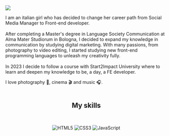 <img src="./451497-flowers-pixel-art-trees-stars.jpg" />

I am an italian girl who has decided to change her career path from Social Media Manager to Front-end developer.<br><br>
After completing a Master's degree in Language Society Communication at Alma Mater Studiorum in Bologna, I decided to expand my knowledge in communication by studying digital marketing. With many passions, from photography to video editing, I started studying new front-end programming languages to unleash my creativity fully.<br><br>
In 2023 I decide to follow a course with Start2Impact University where to learn and deepen my knowledge to be, a day, a FE developer.

I love photography 📸, cinema 🎬 and music 🎧.
<br>
<br>

<div align=center>
<h2>My skills</h2>
<br>
  
![HTML5](https://img.shields.io/badge/html5-%23E34F26.svg?style=for-the-badge&logo=html5&logoColor=white)
![CSS3](https://img.shields.io/badge/css3-%231572B6.svg?style=for-the-badge&logo=css3&logoColor=white)
![JavaScript](https://img.shields.io/badge/javascript-%23323330.svg?style=for-the-badge&logo=javascript&logoColor=%23F7DF1E)

</div>
<!-- 
![TypeScript](https://img.shields.io/badge/typescript-%23007ACC.svg?style=for-the-badge&logo=typescript&logoColor=white)
![SASS](https://img.shields.io/badge/SASS-hotpink.svg?style=for-the-badge&logo=SASS&logoColor=white)
![NPM](https://img.shields.io/badge/NPM-%23CB3837.svg?style=for-the-badge&logo=npm&logoColor=white)
![Next JS](https://img.shields.io/badge/Next-black?style=for-the-badge&logo=next.js&logoColor=white)
![React](https://img.shields.io/badge/react-%2320232a.svg?style=for-the-badge&logo=react&logoColor=%2361DAFB)
![React Router](https://img.shields.io/badge/React_Router-CA4245?style=for-the-badge&logo=react-router&logoColor=white)
![React Query](https://img.shields.io/badge/-React%20Query-FF4154?style=for-the-badge&logo=react%20query&logoColor=white)
![Redux](https://img.shields.io/badge/redux-%23593d88.svg?style=for-the-badge&logo=redux&logoColor=white)
![Git](https://img.shields.io/badge/git-%23F05033.svg?style=for-the-badge&logo=git&logoColor=white)
![GitHub](https://img.shields.io/badge/github-%23121011.svg?style=for-the-badge&logo=github&logoColor=white)
![TailwindCSS](https://img.shields.io/badge/tailwindcss-%2338B2AC.svg?style=for-the-badge&logo=tailwind-css&logoColor=white)
![Styled Components](https://img.shields.io/badge/styled--components-DB7093?style=for-the-badge&logo=styled-components&logoColor=white) 
-->

<!-- <h2>My GitHub Stats</h2>

[![Federica129's GitHub stats](https://github-readme-stats.vercel.app/api?username=Federica129&show_icons=true&theme=radical&hide=contribs)](https://github.com/Federica129/github-readme-stats)
[![Top Langs](https://github-readme-stats.vercel.app/api/top-langs/?username=Federica129&layout=compact&theme=radical)](https://github.com/Federica129/github-readme-stats)

  </div> -->

<!--
**Federica129/Federica129** is a ✨ _special_ ✨ repository because its `README.md` (this file) appears on your GitHub profile.
icons : https://github.com/Ileriayo/markdown-badges
stats : https://github.com/anuraghazra/github-readme-stats
-->
